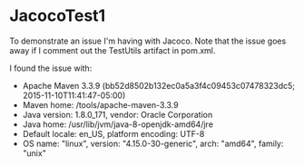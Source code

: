 # JacocoTest1
To demonstrate an issue I'm having with Jacoco.  Note that the issue goes away if I comment out the TestUtils artifact in pom.xml.

I found the issue with:
 * Apache Maven 3.3.9 (bb52d8502b132ec0a5a3f4c09453c07478323dc5; 2015-11-10T11:41:47-05:00)
 * Maven home: /tools/apache-maven-3.3.9
 * Java version: 1.8.0_171, vendor: Oracle Corporation
 * Java home: /usr/lib/jvm/java-8-openjdk-amd64/jre
 * Default locale: en_US, platform encoding: UTF-8
 * OS name: "linux", version: "4.15.0-30-generic", arch: "amd64", family: "unix"
